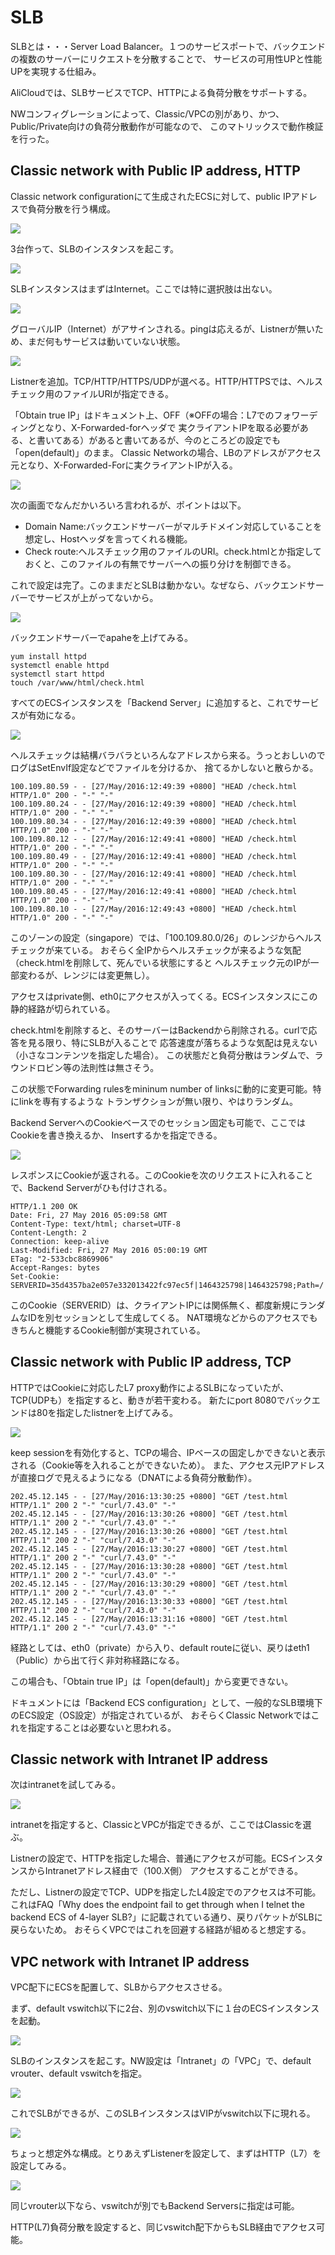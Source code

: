 # SLB

SLBとは・・・Server Load Balancer。１つのサービスポートで、バックエンドの複数のサーバーにリクエストを分散することで、
サービスの可用性UPと性能UPを実現する仕組み。

AliCloudでは、SLBサービスでTCP、HTTPによる負荷分散をサポートする。

NWコンフィグレーションによって、Classic/VPCの別があり、かつ、Public/Private向けの負荷分散動作が可能なので、
このマトリックスで動作検証を行った。

## Classic network with Public IP address, HTTP

Classic network configurationにて生成されたECSに対して、public IPアドレスで負荷分散を行う構成。

<img src="https://drive.google.com/uc?export=view&id=0Bxf736wnLrNVYzFxWnVnTWRfR00">

3台作って、SLBのインスタンスを起こす。

<img src="https://drive.google.com/uc?export=view&id=0Bxf736wnLrNVV1RQMHA5ak1VUG8">

SLBインスタンスはまずはInternet。ここでは特に選択肢は出ない。

<img src="https://drive.google.com/uc?export=view&id=0Bxf736wnLrNVSDRXaDBON0Z6Q28">

グローバルIP（Internet）がアサインされる。pingは応えるが、Listnerが無いため、まだ何もサービスは動いていない状態。

<img src="https://drive.google.com/uc?export=view&id=0Bxf736wnLrNVa1ZDeU1aUGFwWEE">

Listnerを追加。TCP/HTTP/HTTPS/UDPが選べる。HTTP/HTTPSでは、ヘルスチェック用のファイルURIが指定できる。

「Obtain true IP」はドキュメント上、OFF（※OFFの場合：L7でのフォワーディングとなり、X-Forwarded-forヘッダで
実クライアントIPを取る必要がある、と書いてある）があると書いてあるが、今のところどの設定でも「open(default)」のまま。
Classic Networkの場合、LBのアドレスがアクセス元となり、X-Forwarded-Forに実クライアントIPが入る。

<img src="https://drive.google.com/uc?export=view&id=0Bxf736wnLrNVTEx2Uk9pc3JQSEk">

次の画面でなんだかいろいろ言われるが、ポイントは以下。
- Domain Name:バックエンドサーバーがマルチドメイン対応していることを想定し、Hostヘッダを言ってくれる機能。
- Check route:ヘルスチェック用のファイルのURI。check.htmlとか指定しておくと、このファイルの有無でサーバーへの振り分けを制御できる。

これで設定は完了。このままだとSLBは動かない。なぜなら、バックエンドサーバーでサービスが上がってないから。

<img src="https://drive.google.com/uc?export=view&id=0Bxf736wnLrNVRTE4emE5ajZkZ0U">

バックエンドサーバーでapaheを上げてみる。

    yum install httpd
    systemctl enable httpd
    systemctl start httpd
    touch /var/www/html/check.html

すべてのECSインスタンスを「Backend Server」に追加すると、これでサービスが有効になる。

<img src="https://drive.google.com/uc?export=view&id=0Bxf736wnLrNVcXR0WWdGWndzdmM">

ヘルスチェックは結構バラバラといろんなアドレスから来る。うっとおしいのでログはSetEnvIf設定などでファイルを分けるか、
捨てるかしないと散らかる。

    100.109.80.59 - - [27/May/2016:12:49:39 +0800] "HEAD /check.html HTTP/1.0" 200 - "-" "-"
    100.109.80.24 - - [27/May/2016:12:49:39 +0800] "HEAD /check.html HTTP/1.0" 200 - "-" "-"
    100.109.80.34 - - [27/May/2016:12:49:39 +0800] "HEAD /check.html HTTP/1.0" 200 - "-" "-"
    100.109.80.12 - - [27/May/2016:12:49:41 +0800] "HEAD /check.html HTTP/1.0" 200 - "-" "-"
    100.109.80.49 - - [27/May/2016:12:49:41 +0800] "HEAD /check.html HTTP/1.0" 200 - "-" "-"
    100.109.80.30 - - [27/May/2016:12:49:41 +0800] "HEAD /check.html HTTP/1.0" 200 - "-" "-"
    100.109.80.45 - - [27/May/2016:12:49:41 +0800] "HEAD /check.html HTTP/1.0" 200 - "-" "-"
    100.109.80.10 - - [27/May/2016:12:49:43 +0800] "HEAD /check.html HTTP/1.0" 200 - "-" "-"

このゾーンの設定（singapore）では、「100.109.80.0/26」のレンジからヘルスチェックが来ている。
おそらく全IPからヘルスチェックが来るような気配（check.htmlを削除して、死んでいる状態にすると
ヘルスチェック元のIPが一部変わるが、レンジには変更無し）。

アクセスはprivate側、eth0にアクセスが入ってくる。ECSインスタンスにこの静的経路が切られている。

check.htmlを削除すると、そのサーバーはBackendから削除される。curlで応答を見る限り、特にSLBが入ることで
応答速度が落ちるような気配は見えない（小さなコンテンツを指定した場合）。
この状態だと負荷分散はランダムで、ラウンドロビン等の法則性は無さそう。

この状態でForwarding rulesをmininum number of linksに動的に変更可能。特にlinkを専有するような
トランザクションが無い限り、やはりランダム。

Backend ServerへのCookieベースでのセッション固定も可能で、ここではCookieを書き換えるか、
Insertするかを指定できる。

<img src="https://drive.google.com/uc?export=view&id=0Bxf736wnLrNVYUpvYl95bHkteUE">

レスポンスにCookieが返される。このCookieを次のリクエストに入れることで、Backend Serverがひも付けされる。

    HTTP/1.1 200 OK
    Date: Fri, 27 May 2016 05:09:58 GMT
    Content-Type: text/html; charset=UTF-8
    Content-Length: 2
    Connection: keep-alive
    Last-Modified: Fri, 27 May 2016 05:00:19 GMT
    ETag: "2-533cbc8869906"
    Accept-Ranges: bytes
    Set-Cookie: SERVERID=35d4357ba2e057e332013422fc97ec5f|1464325798|1464325798;Path=/

このCookie（SERVERID）は、クライアントIPには関係無く、都度新規にランダムなIDを別セッションとして生成してくる。
NAT環境などからのアクセスでもきちんと機能するCookie制御が実現されている。

## Classic network with Public IP address, TCP

HTTPではCookieに対応したL7 proxy動作によるSLBになっていたが、TCP(UDPも）を指定すると、動きが若干変わる。
新たにport 8080でバックエンドは80を指定したlistnerを上げてみる。

<img src="https://drive.google.com/uc?export=view&id=0Bxf736wnLrNVZFI1a01KSW9aUmc">

keep sessionを有効化すると、TCPの場合、IPベースの固定しかできないと表示される（Cookie等を入れることができないため）。
また、アクセス元IPアドレスが直接ログで見えるようになる（DNATによる負荷分散動作）。

    202.45.12.145 - - [27/May/2016:13:30:25 +0800] "GET /test.html HTTP/1.1" 200 2 "-" "curl/7.43.0" "-"
    202.45.12.145 - - [27/May/2016:13:30:26 +0800] "GET /test.html HTTP/1.1" 200 2 "-" "curl/7.43.0" "-"
    202.45.12.145 - - [27/May/2016:13:30:26 +0800] "GET /test.html HTTP/1.1" 200 2 "-" "curl/7.43.0" "-"
    202.45.12.145 - - [27/May/2016:13:30:27 +0800] "GET /test.html HTTP/1.1" 200 2 "-" "curl/7.43.0" "-"
    202.45.12.145 - - [27/May/2016:13:30:28 +0800] "GET /test.html HTTP/1.1" 200 2 "-" "curl/7.43.0" "-"
    202.45.12.145 - - [27/May/2016:13:30:29 +0800] "GET /test.html HTTP/1.1" 200 2 "-" "curl/7.43.0" "-"
    202.45.12.145 - - [27/May/2016:13:30:33 +0800] "GET /test.html HTTP/1.1" 200 2 "-" "curl/7.43.0" "-"
    202.45.12.145 - - [27/May/2016:13:31:16 +0800] "GET /test.html HTTP/1.1" 200 2 "-" "curl/7.43.0" "-"

経路としては、eth0（private）から入り、default routeに従い、戻りはeth1（Public）から出て行く非対称経路になる。

この場合も、「Obtain true IP」は「open(default)」から変更できない。

ドキュメントには「Backend ECS configuration」として、一般的なSLB環境下のECS設定（OS設定）が指定されているが、
おそらくClassic Networkではこれを指定することは必要ないと思われる。

## Classic network with Intranet IP address

次はintranetを試してみる。

<img src="https://drive.google.com/uc?export=view&id=0Bxf736wnLrNVcXViVFdEQUU4NjQ">

intranetを指定すると、ClassicとVPCが指定できるが、ここではClassicを選ぶ。

Listnerの設定で、HTTPを指定した場合、普通にアクセスが可能。ECSインスタンスからIntranetアドレス経由で（100.X側）
アクセスすることができる。

ただし、Listnerの設定でTCP、UDPを指定したL4設定でのアクセスは不可能。これはFAQ「Why does the endpoint fail to get through when I telnet the backend ECS of 4-layer SLB?」に記載されている通り、戻りパケットがSLBに戻らないため。
おそらくVPCではこれを回避する経路が組めると想定する。

## VPC network with Intranet IP address

VPC配下にECSを配置して、SLBからアクセスさせる。

まず、default vswitch以下に2台、別のvswitch以下に１台のECSインスタンスを起動。

<img src="https://drive.google.com/uc?export=view&id=0Bxf736wnLrNVMV9qdkNsUk1UN1U">

SLBのインスタンスを起こす。NW設定は「Intranet」の「VPC」で、default vrouter、default vswitchを指定。

<img src="https://drive.google.com/uc?export=view&id=0Bxf736wnLrNVNkxlWjZha3E2RlU">

これでSLBができるが、このSLBインスタンスはVIPがvswitch以下に現れる。

<img src="https://drive.google.com/uc?export=view&id=0Bxf736wnLrNVNFdhOWpDbzMyYnM">

ちょっと想定外な構成。とりあえずListenerを設定して、まずはHTTP（L7）を設定してみる。

<img src="https://drive.google.com/uc?export=view&id=0Bxf736wnLrNVVGxhdDQyM1hRY0k">

同じvrouter以下なら、vswitchが別でもBackend Serversに指定は可能。

HTTP(L7)負荷分散を設定すると、同じvswitch配下からもSLB経由でアクセス可能。














